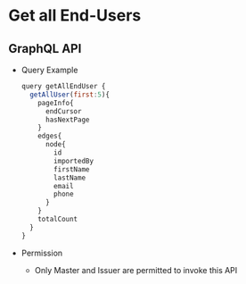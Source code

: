 
# Get all End-Users

## GraphQL API

- Query Example
  ```javascript
  query getAllEndUser {
    getAllUser(first:5){
      pageInfo{
        endCursor
        hasNextPage
      }
      edges{
        node{
          id
          importedBy
          firstName
          lastName
          email
          phone
        }
      }
      totalCount
    }
  }
  ```

- Permission
  - Only Master and Issuer are permitted to invoke this API
